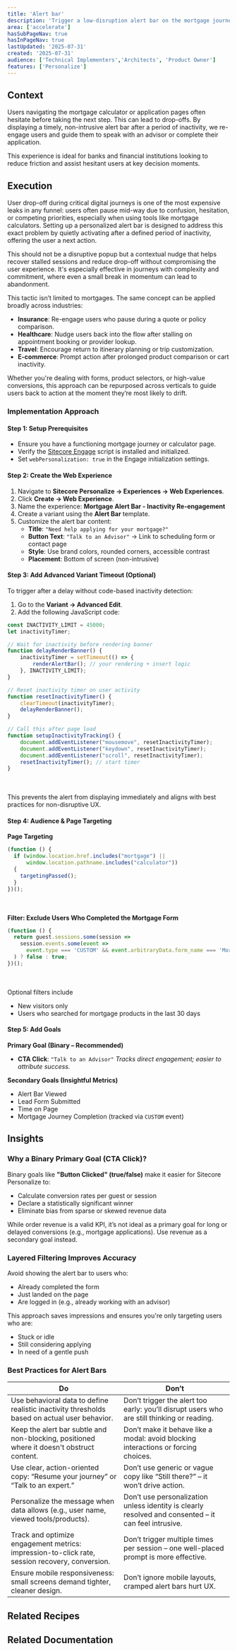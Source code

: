 ```yaml
---
title: 'Alert bar'
description: 'Trigger a low-disruption alert bar on the mortgage journey page after user inactivity, prompting the user to schedule a call with an agent or resume the calculator journey. Helps reduce drop-off and increase conversions.'
area: ['accelerate']
hasSubPageNav: true
hasInPageNav: true
lastUpdated: '2025-07-31'
created: '2025-07-31'
audience: ['Technical Implementers','Architects', 'Product Owner']
features: ['Personalize']
---
```


## Context
Users navigating the mortgage calculator or application pages often hesitate before taking the next step. This can lead to drop-offs. By displaying a timely, non-intrusive alert bar after a period of inactivity, we re-engage users and guide them to speak with an advisor or complete their application.

This experience is ideal for banks and financial institutions looking to reduce friction and assist hesitant users at key decision moments.

## Execution
User drop-off during critical digital journeys is one of the most expensive leaks in any funnel: users often pause mid-way due to confusion, hesitation, or competing priorities, especially when using tools like mortgage calculators. Setting up a personalized alert bar is designed to address this exact problem by quietly activating after a defined period of inactivity, offering the user a next action.

This should not be a disruptive popup but a contextual nudge that helps recover stalled sessions and reduce drop-off without compromising the user experience. It's especially effective in journeys with complexity and commitment, where even a small break in momentum can lead to abandonment.

This tactic isn’t limited to mortgages. The same concept can be applied broadly across industries:

- **Insurance**: Re-engage users who pause during a quote or policy comparison.
- **Healthcare**: Nudge users back into the flow after stalling on appointment booking or provider lookup.
- **Travel**: Encourage return to itinerary planning or trip customization.
- **E-commerce**: Prompt action after prolonged product comparison or cart inactivity.

Whether you're dealing with forms, product selectors, or high-value conversions, this approach can be repurposed across verticals to guide users back to action at the moment they’re most likely to drift.

### Implementation Approach

#### Step 1: Setup Prerequisites

- Ensure you have a functioning mortgage journey or calculator page.
- Verify the [Sitecore Engage](https://doc.sitecore.com/cdp/en/developers/api/sitecore-engage-sdk-reference.html) script is installed and initialized.
- Set `webPersonalization: true` in the Engage initialization settings.


#### Step 2: Create the Web Experience

1. Navigate to **Sitecore Personalize → Experiences → Web Experiences**.
2. Click **Create → Web Experience**.
3. Name the experience: **Mortgage Alert Bar - Inactivity Re-engagement**
4. Create a variant using the **Alert Bar** template.
5. Customize the alert bar content:
   - **Title**: `"Need help applying for your mortgage?"`
   - **Button Text**: `"Talk to an Advisor"` → Link to scheduling form or contact page
   - **Style**: Use brand colors, rounded corners, accessible contrast
   - **Placement**: Bottom of screen (non-intrusive)


#### Step 3: Add Advanced Variant Timeout (Optional)
To trigger after a delay without code-based inactivity detection:

1. Go to the **Variant → Advanced Edit**.
2. Add the following JavaScript code:

```javascript
const INACTIVITY_LIMIT = 45000;
let inactivityTimer;

// Wait for inactivity before rendering banner
function delayRenderBanner() {
    inactivityTimer = setTimeout(() => {
        renderAlertBar(); // your rendering + insert logic
    }, INACTIVITY_LIMIT);
}

// Reset inactivity timer on user activity
function resetInactivityTimer() {
    clearTimeout(inactivityTimer);
    delayRenderBanner();
}

// Call this after page load
function setupInactivityTracking() {
    document.addEventListener("mousemove", resetInactivityTimer);
    document.addEventListener("keydown", resetInactivityTimer);
    document.addEventListener("scroll", resetInactivityTimer);
    resetInactivityTimer(); // start timer
}
````
<br/><br/>
This prevents the alert from displaying immediately and aligns with best practices for non-disruptive UX.


#### Step 4: Audience & Page Targeting

**Page Targeting**

```javascript
(function () {
  if (window.location.href.includes("mortgage") || 
      window.location.pathname.includes("calculator")) 
  {     
    targetingPassed();   
  } 
})();
```
<br/><br/>
**Filter: Exclude Users Who Completed the Mortgage Form**

```javascript
(function () {   
  return guest.sessions.some(session =>     
    session.events.some(event =>       
      event.type === 'CUSTOM' && event.arbitraryData.form_name === 'Mortgage Form')  
  ) ? false : true; 
})();
```
<br/><br/>
Optional filters include
* New visitors only
* Users who searched for mortgage products in the last 30 days


#### Step 5: Add Goals

**Primary Goal (Binary – Recommended)**

* **CTA Click**: `"Talk to an Advisor"`
  *Tracks direct engagement; easier to attribute success.*

**Secondary Goals (Insightful Metrics)**
* Alert Bar Viewed
* Lead Form Submitted
* Time on Page
* Mortgage Journey Completion (tracked via `CUSTOM` event)


## Insights

### Why a Binary Primary Goal (CTA Click)?

Binary goals like **"Button Clicked" (true/false)** make it easier for Sitecore Personalize to:

- Calculate conversion rates per guest or session
- Declare a statistically significant winner
- Eliminate bias from sparse or skewed revenue data

While order revenue is a valid KPI, it’s not ideal as a primary goal for long or delayed conversions (e.g., mortgage applications). Use revenue as a secondary goal instead.


### Layered Filtering Improves Accuracy

Avoid showing the alert bar to users who:

- Already completed the form
- Just landed on the page
- Are logged in (e.g., already working with an advisor)

This approach saves impressions and ensures you're only targeting users who are:

- Stuck or idle
- Still considering applying
- In need of a gentle push


### Best Practices for Alert Bars
|  Do                                                                                         |  Don’t                                                                                       |
|------------------------------------------------------------------------------------------------|------------------------------------------------------------------------------------------------|
| Use behavioral data to define realistic inactivity thresholds based on actual user behavior.   | Don’t trigger the alert too early: you’ll disrupt users who are still thinking or reading.     |
| Keep the alert bar subtle and non-blocking, positioned where it doesn't obstruct content.      | Don’t make it behave like a modal: avoid blocking interactions or forcing choices.             |
| Use clear, action-oriented copy: “Resume your journey” or “Talk to an expert.”                 | Don’t use generic or vague copy like “Still there?” – it won’t drive action.                   |
| Personalize the message when data allows (e.g., user name, viewed tools/products).             | Don’t use personalization unless identity is clearly resolved and consented – it can feel intrusive. |
| Track and optimize engagement metrics: impression-to-click rate, session recovery, conversion. | Don’t trigger multiple times per session – one well-placed prompt is more effective.           |
| Ensure mobile responsiveness: small screens demand tighter, cleaner design.                   | Don’t ignore mobile layouts, cramped alert bars hurt UX.                                      |


## Related Recipes

<Row columns={2}>
  <Link title="Web vs Interactive Experiences" link="/learn/accelerate/cdp-personalize/pre-development/web-vs-interactive" />
  <Link title="Use Case Scoping" link="/learn/accelerate/cdp-personalize/pre-development/use-case-scoping" />  
</Row>

## Related Documentation

<Row columns={2}>
  <Link title="Sitecore Engage" link="https://doc.sitecore.com/cdp/en/developers/api/sitecore-engage-sdk-reference.html" />
  <Link title="Create a web experience" link="https://doc.sitecore.com/personalize/en/users/sitecore-personalize/create-a-web-experience.html" />
  <Link title="Introduction to goals in Sitecore Personalize" link="https://doc.sitecore.com/personalize/en/users/sitecore-personalize/introduction-to-goals-in-sitecore-personalize.html" />  
</Row>

